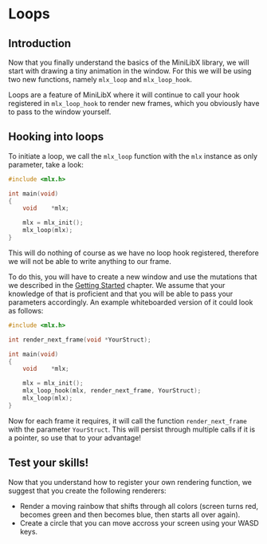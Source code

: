 # Loops

## Introduction

Now that you finally understand the basics of the MiniLibX library, we will
start with drawing a tiny animation in the window. For this we will be using
two new functions, namely `mlx_loop` and `mlx_loop_hook`.

Loops are a feature of MiniLibX where it will continue to call your hook
registered in `mlx_loop_hook` to render new frames, which you obviously
have to pass to the window yourself.

## Hooking into loops

To initiate a loop, we call the `mlx_loop` function with the `mlx` instance
as only parameter, take a look:

```c
#include <mlx.h>

int	main(void)
{
	void	*mlx;

	mlx = mlx_init();
	mlx_loop(mlx);
}
```

This will do nothing of course as we have no loop hook registered, therefore we
will not be able to write anything to our frame.

To do this, you will have to create a new window and use the mutations that we
described in the [Getting Started](./getting_started.html) chapter. We assume
that your knowledge of that is proficient and that you will be able to pass
your parameters accordingly. An example whiteboarded version of it could look
as follows:

```c
#include <mlx.h>

int	render_next_frame(void *YourStruct);

int	main(void)
{
	void	*mlx;

	mlx = mlx_init();
	mlx_loop_hook(mlx, render_next_frame, YourStruct);
	mlx_loop(mlx);
}
```

Now for each frame it requires, it will call the function `render_next_frame`
with the parameter `YourStruct`. This will persist through multiple calls if it
is a pointer, so use that to your advantage!

## Test your skills!

Now that you understand how to register your own rendering function, we suggest
that you create the following renderers:
- Render a moving rainbow that shifts through all colors (screen turns red,
becomes green and then becomes blue, then starts all over again).
- Create a circle that you can move accross your screen using your WASD keys.
